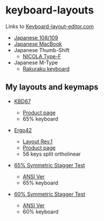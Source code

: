 # keyboard-layouts

Links to [Keyboard-layout-editor.com](http://www.keyboard-layout-editor.com)

- [Japanese 108/109](http://www.keyboard-layout-editor.com/#/gists/17f793788df87d80604117de2976d8ce)
- [Japanese MacBook](http://www.keyboard-layout-editor.com/#/gists/60600d2c29da976c4ff60cdf7561810c)
- Japanese Thumb-Shift
    - [NICOLA Type-F](http://www.keyboard-layout-editor.com/#/gists/45c9a31f383c83037ddfd1268520d561)
- Japanese M-Type
    - [Rakuraku keyboard](http://www.keyboard-layout-editor.com/#/gists/3df5d0ea2d2805302b0233681a2adf5b)

## My layouts and keymaps
- [KBD67](http://www.keyboard-layout-editor.com/#/gists/2eae4923248dfe99181bbd371596e6f7)
    - [Product page](https://kbdfans.cn/products/coming-soon-kbd67-mechanical-keyboard-diy-kit)
    - 65% keyboard

- [Ergo42](http://www.keyboard-layout-editor.com/#/gists/f76a86a1b081951932a40a4fb9b08117)
    - [Layout Rev.1](http://www.keyboard-layout-editor.com/#/gists/16c1478b044c531de3ba1b5324bdb085)
    - [Product page](https://tanoshii-life.booth.pm/items/952695)
    - 56 keys split ortholinear

- [65% Symmetric Stagger Test](http://www.keyboard-layout-editor.com/#/gists/c16c38c175b0923dc2c1d208ce0638e1)
    - [ANSI Ver](http://www.keyboard-layout-editor.com/#/gists/63f9a510ffe114f9ca042d82a264f607)
    - 65% keyboard

- [60% Symmetric Stagger Test](http://www.keyboard-layout-editor.com/#/gists/c402aef1c52f676c1fc5051fff0127a1)
    - [ANSI Ver](http://www.keyboard-layout-editor.com/#/gists/c491795efce825d0161cb8db9abcc188)
    - 60% keyboard


